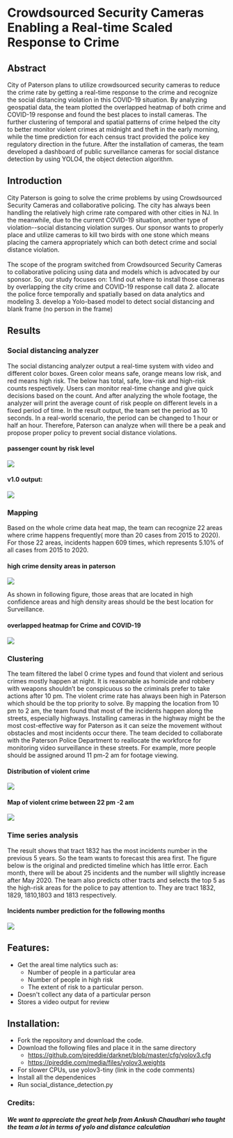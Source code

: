 # Crowdsourced Security Cameras Enabling a Real-time Scaled Response to Crime
## Abstract
City of Paterson plans to utilize crowdsourced security cameras to reduce the crime rate by getting a real-time response to the crime and recognize the social distancing violation in this COVID-19 situation. By analyzing geospatial data, the team plotted the overlapped heatmap of both crime and COVID-19 response and found the best places to install cameras. The further clustering of temporal and spatial patterns of crime helped the city to better monitor violent crimes at midnight and theft in the early morning, while the time prediction for each census tract provided the police key regulatory direction in the future.  After the installation of cameras, the team developed a dashboard of public surveillance cameras for social distance detection by using YOLO4, the object detection algorithm. 


## Introduction
City Paterson is going to solve the crime problems by using Crowdsourced Security Cameras and collaborative policing. The city has always been handling the relatively high crime rate compared with other cities in NJ. In the meanwhile, due to the current COVID-19 situation, another type of violation--social distancing violation surges. Our sponsor wants to properly place and utilize cameras to kill two birds with one stone which means placing the camera appropriately which can both detect crime and social distance violation.
<br></br>
The scope of the program switched from Crowdsourced Security Cameras to collaborative policing using data and models which is advocated by our sponsor. So, our study focuses on: 1.find out where to install those cameras by overlapping  the city crime and COVID-19 response call data 2. allocate the police force temporally and spatially based on data analytics and modeling 3. develop a Yolo-based model to detect social distancing and blank frame (no person in the frame)

## Results
### Social distancing analyzer
The social distancing analyzer output a real-time system with video and different color boxes. Green color means safe, orange means low risk, and red means high risk. The below has total, safe, low-risk and high-risk counts respectively. Users can monitor real-time change and give quick decisions based on the count. And after analyzing the whole footage, the analyzer will print the average count of risk people on different levels in a fixed period of time. In the result output, the team set the period as 10 seconds. In a real-world scenario, the period can be changed to 1 hour or half an hour. Therefore, Paterson can analyze when will there be a peak and propose proper policy to prevent social distance violations. 

#### passenger count by risk level
![](risk_count.png)

#### v1.0 output:

![](op_liquor.gif)

### Mapping
Based on the whole crime data heat map, the team can recognize 22 areas where crime happens frequently( more than 20 cases from 2015 to 2020). For those 22 areas, incidents happen 609 times, which represents 5.10% of all cases from  2015 to 2020.

#### high crime density areas in paterson
![](high_density.png)

As shown in following figure, those areas that are located in high confidence areas and high density areas should be the best location for Surveillance. 
#### overlapped heatmap for Crime and COVID-19
![](overlap_heatmap.png)

### Clustering
The team filtered the label 0 crime types and found that violent and serious crimes mostly happen at night. It is reasonable as homicide and robbery with weapons shouldn’t be conspicuous so the criminals prefer to take actions after 10 pm. The violent crime rate has always been high in Paterson which should be the top priority to solve. By mapping the location from 10 pm to 2 am, the team found that most of the incidents happen along the streets, especially highways. Installing cameras in the highway might be the most cost-effective way for Paterson as it can seize the movement without obstacles and most incidents occur there. The team decided to collaborate with the Paterson Police Department to reallocate the workforce for monitoring video surveillance in these streets. For example, more people should be assigned around 11 pm-2 am for footage viewing.
#### Distribution of violent crime
![](cluster_label0.png)
#### Map of violent crime between 22 pm -2 am
![](location_label0.png)

### Time series analysis
The result shows that tract 1832 has the most incidents number in the previous 5 years. So the team wants to forecast this area first. The figure below is the original and predicted timeline which has little error. Each month, there will be about 25 incidents and the number will slightly increase after May 2020. The team also predicts other tracts and selects the top 5 as the high-risk areas for the police to pay attention to. They are tract 1832, 1829, 1810,1803 and 1813 respectively.
#### Incidents number prediction for the following months
![](time_series.png)


## Features:
* Get the areal time nalytics such as:
   - Number of people in a particular area
   - Number of people in high risk
   - The extent of risk to a particular person.
* Doesn't collect any data of a particular person
* Stores a video output for review


## Installation:
* Fork the repository and download the code.
* Download the following files and place it in the same directory
   - https://github.com/pjreddie/darknet/blob/master/cfg/yolov3.cfg
   - https://pjreddie.com/media/files/yolov3.weights
* For slower CPUs, use yolov3-tiny (link in the code comments)
* Install all the dependenices
* Run social_distance_detection.py
### Credits:
##### We want to appreciate the great help from Ankush Chaudhari who taught the team a lot in terms of yolo and distance calculation

